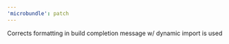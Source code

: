 ```yaml
---
'microbundle': patch
---
```


Corrects formatting in build completion message w/ dynamic import is used
